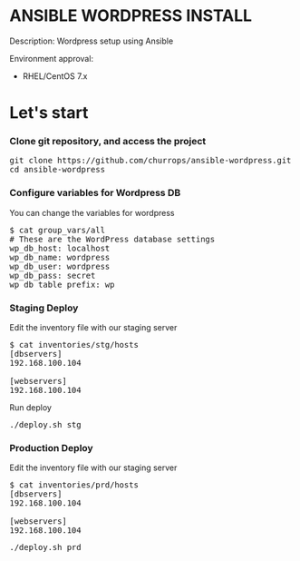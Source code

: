 <h1> ANSIBLE WORDPRESS INSTALL </h1>

Description: Wordpress setup using Ansible

Environment approval:

 - RHEL/CentOS 7.x

<h1>Let's start</h1>

<h3>Clone git repository, and access the project</h3>

<pre>git clone https://github.com/churrops/ansible-wordpress.git
cd ansible-wordpress</pre>

<h3>Configure variables for Wordpress DB</h3>

You can change the variables for wordpress

<pre>
$ cat group_vars/all
# These are the WordPress database settings
wp_db_host: localhost
wp_db_name: wordpress
wp_db_user: wordpress
wp_db_pass: secret
wp_db_table_prefix: wp_
</pre>

<h3> Staging Deploy </h3>

Edit the inventory file with our staging server

<pre>$ cat inventories/stg/hosts
[dbservers]
192.168.100.104

[webservers]
192.168.100.104
</pre>

Run deploy

<pre>./deploy.sh stg</pre>

<h3> Production Deploy </h3>

Edit the inventory file with our staging server

<pre>$ cat inventories/prd/hosts
[dbservers]
192.168.100.104

[webservers]
192.168.100.104
</pre>

<pre>./deploy.sh prd</pre>
